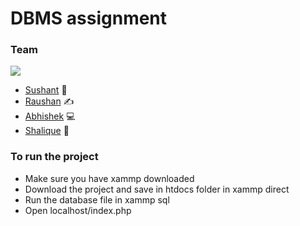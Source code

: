 # DBMS assignment
### Team  
<img  src="https://media.giphy.com/media/KZMZFPgZjTxLkla8U4/giphy.gif"/>

- [Sushant](https://github.com/Sushantlama) 🧢  
- [Raushan](https://github.com/rakupcode) ✍️    
- [Abhishek](https://github.com/kanshimama) 💻  
- [Shalique](https://github.com/ShalikOP) 🧠  

 
### To run the project 
- Make sure you have xammp downloaded <br>
- Download the project and save in htdocs folder in xammp direct <br>
- Run the database file in xammp sql <br>
- Open localhost/index.php <br>
